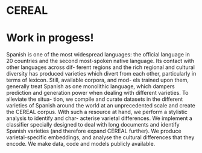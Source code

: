 # CEREAL

# Work in progess!

<p>Spanish is one of the most widespread languages: the official language in 20 countries
and the second most-spoken native language. Its contact with other languages across dif-
ferent regions and the rich regional and cultural diversity has produced varieties which
divert from each other, particularly in terms of lexicon. Still, available corpora, and mod-
els trained upon them, generally treat Spanish as one monolithic language, which dampers
prediction and generation power when dealing with different varieties. To alleviate the situa-
tion, we compile and curate datasets in the different varieties of Spanish around the world at
an unprecedented scale and create the CEREAL corpus. With such a resource at hand, we perform a stylistic analysis to identify and char-
acterise varietal differences. We implement a classifier specially designed to deal with long
documents and identify Spanish varieties (and therefore expand CEREAL further). We produce
varietal-specific embeddings, and analyse the cultural differences that they encode. We make
data, code and models publicly available.
</p>
